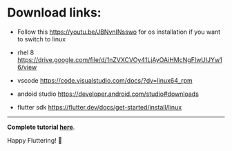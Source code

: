 # Download links:

* Follow this https://youtu.be/JBNvnINsswo for os installation if you want to switch to linux

* rhel 8 https://drive.google.com/file/d/1nZVXCVOy41LjAyOAiHMcNgFIwUlJYw16/view

* vscode https://code.visualstudio.com/docs/?dv=linux64_rpm

* andoid studio  https://developer.android.com/studio#downloads

* flutter sdk https://flutter.dev/docs/get-started/install/linux

---

**Complete tutorial [here](https://github.com/Aman9026/Flutter-Setup/blob/master/README.md)**.

Happy Fluttering! :heartbeat:
